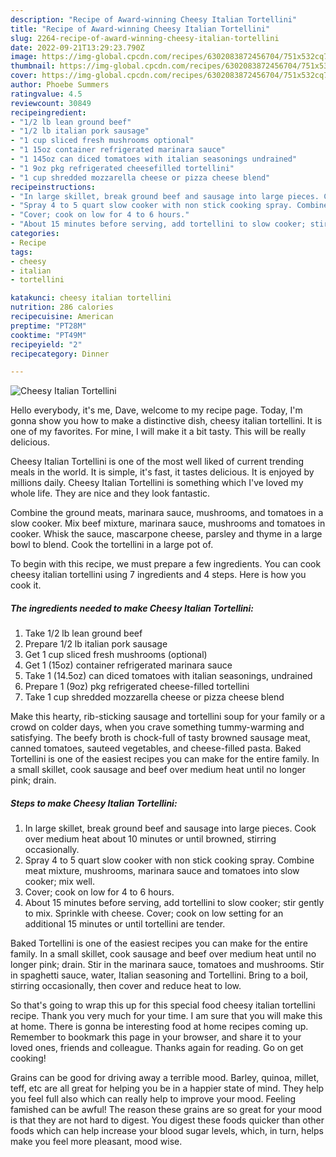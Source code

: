 ```yaml
---
description: "Recipe of Award-winning Cheesy Italian Tortellini"
title: "Recipe of Award-winning Cheesy Italian Tortellini"
slug: 2264-recipe-of-award-winning-cheesy-italian-tortellini
date: 2022-09-21T13:29:23.790Z
image: https://img-global.cpcdn.com/recipes/6302083872456704/751x532cq70/cheesy-italian-tortellini-recipe-main-photo.jpg
thumbnail: https://img-global.cpcdn.com/recipes/6302083872456704/751x532cq70/cheesy-italian-tortellini-recipe-main-photo.jpg
cover: https://img-global.cpcdn.com/recipes/6302083872456704/751x532cq70/cheesy-italian-tortellini-recipe-main-photo.jpg
author: Phoebe Summers
ratingvalue: 4.5
reviewcount: 30849
recipeingredient:
- "1/2 lb lean ground beef"
- "1/2 lb italian pork sausage"
- "1 cup sliced fresh mushrooms optional"
- "1 15oz container refrigerated marinara sauce"
- "1 145oz can diced tomatoes with italian seasonings undrained"
- "1 9oz pkg refrigerated cheesefilled tortellini"
- "1 cup shredded mozzarella cheese or pizza cheese blend"
recipeinstructions:
- "In large skillet, break ground beef and sausage into large pieces. Cook over medium heat about 10 minutes or until browned, stirring occasionally."
- "Spray 4 to 5 quart slow cooker with non stick cooking spray. Combine meat mixture, mushrooms, marinara sauce and tomatoes into slow cooker; mix well."
- "Cover; cook on low for 4 to 6 hours."
- "About 15 minutes before serving, add tortellini to slow cooker; stir gently to mix. Sprinkle with cheese. Cover; cook on low setting for an additional 15 minutes or until tortellini are tender."
categories:
- Recipe
tags:
- cheesy
- italian
- tortellini

katakunci: cheesy italian tortellini 
nutrition: 286 calories
recipecuisine: American
preptime: "PT28M"
cooktime: "PT49M"
recipeyield: "2"
recipecategory: Dinner

---
```



![Cheesy Italian Tortellini](https://img-global.cpcdn.com/recipes/6302083872456704/751x532cq70/cheesy-italian-tortellini-recipe-main-photo.jpg)

Hello everybody, it's me, Dave, welcome to my recipe page. Today, I'm gonna show you how to make a distinctive dish, cheesy italian tortellini. It is one of my favorites. For mine, I will make it a bit tasty. This will be really delicious.

Cheesy Italian Tortellini is one of the most well liked of current trending meals in the world. It is simple, it's fast, it tastes delicious. It is enjoyed by millions daily. Cheesy Italian Tortellini is something which I've loved my whole life. They are nice and they look fantastic.

Combine the ground meats, marinara sauce, mushrooms, and tomatoes in a slow cooker. Mix beef mixture, marinara sauce, mushrooms and tomatoes in cooker. Whisk the sauce, mascarpone cheese, parsley and thyme in a large bowl to blend. Cook the tortellini in a large pot of.


To begin with this recipe, we must prepare a few ingredients. You can cook cheesy italian tortellini using 7 ingredients and 4 steps. Here is how you cook it.

<!--inarticleads1-->

##### The ingredients needed to make Cheesy Italian Tortellini:

1. Take 1/2 lb lean ground beef
1. Prepare 1/2 lb italian pork sausage
1. Get 1 cup sliced fresh mushrooms (optional)
1. Get 1 (15oz) container refrigerated marinara sauce
1. Take 1 (14.5oz) can diced tomatoes with italian seasonings, undrained
1. Prepare 1 (9oz) pkg refrigerated cheese-filled tortellini
1. Take 1 cup shredded mozzarella cheese or pizza cheese blend


Make this hearty, rib-sticking sausage and tortellini soup for your family or a crowd on colder days, when you crave something tummy-warming and satisfying. The beefy broth is chock-full of tasty browned sausage meat, canned tomatoes, sauteed vegetables, and cheese-filled pasta. Baked Tortellini is one of the easiest recipes you can make for the entire family. In a small skillet, cook sausage and beef over medium heat until no longer pink; drain. 

<!--inarticleads2-->

##### Steps to make Cheesy Italian Tortellini:

1. In large skillet, break ground beef and sausage into large pieces. Cook over medium heat about 10 minutes or until browned, stirring occasionally.
1. Spray 4 to 5 quart slow cooker with non stick cooking spray. Combine meat mixture, mushrooms, marinara sauce and tomatoes into slow cooker; mix well.
1. Cover; cook on low for 4 to 6 hours.
1. About 15 minutes before serving, add tortellini to slow cooker; stir gently to mix. Sprinkle with cheese. Cover; cook on low setting for an additional 15 minutes or until tortellini are tender.


Baked Tortellini is one of the easiest recipes you can make for the entire family. In a small skillet, cook sausage and beef over medium heat until no longer pink; drain. Stir in the marinara sauce, tomatoes and mushrooms. Stir in spaghetti sauce, water, Italian seasoning and Tortellini. Bring to a boil, stirring occasionally, then cover and reduce heat to low. 

So that's going to wrap this up for this special food cheesy italian tortellini recipe. Thank you very much for your time. I am sure that you will make this at home. There is gonna be interesting food at home recipes coming up. Remember to bookmark this page in your browser, and share it to your loved ones, friends and colleague. Thanks again for reading. Go on get cooking!

Grains can be good for driving away a terrible mood. Barley, quinoa, millet, teff, etc are all great for helping you be in a happier state of mind. They help you feel full also which can really help to improve your mood. Feeling famished can be awful! The reason these grains are so great for your mood is that they are not hard to digest. You digest these foods quicker than other foods which can help increase your blood sugar levels, which, in turn, helps make you feel more pleasant, mood wise.
